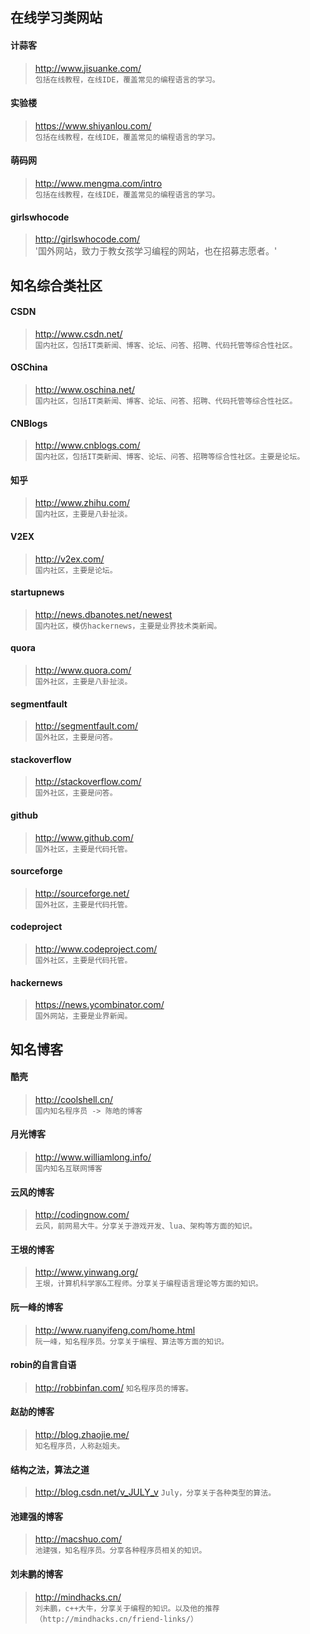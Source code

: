 ## 在线学习类网站

#### 计蒜客 
> http://www.jisuanke.com/  
> `包括在线教程，在线IDE，覆盖常见的编程语言的学习。`
  
#### 实验楼 
> https://www.shiyanlou.com/  
> `包括在线教程，在线IDE，覆盖常见的编程语言的学习。`

#### 萌码网
> http://www.mengma.com/intro  
> `包括在线教程，在线IDE，覆盖常见的编程语言的学习。`

#### girlswhocode
> http://girlswhocode.com/  
> '国外网站，致力于教女孩学习编程的网站，也在招募志愿者。'  

## 知名综合类社区

#### CSDN 
> http://www.csdn.net/  
> `国内社区，包括IT类新闻、博客、论坛、问答、招聘、代码托管等综合性社区。`

#### OSChina 
> http://www.oschina.net/  
> `国内社区，包括IT类新闻、博客、论坛、问答、招聘、代码托管等综合性社区。`

#### CNBlogs 
> http://www.cnblogs.com/  
> `国内社区，包括IT类新闻、博客、论坛、问答、招聘等综合性社区。主要是论坛。`

#### 知乎 
> http://www.zhihu.com/  
> `国内社区，主要是八卦扯淡。`

#### V2EX 
> http://v2ex.com/  
> `国内社区，主要是论坛。`

#### startupnews
> http://news.dbanotes.net/newest  
> `国内社区，模仿hackernews，主要是业界技术类新闻。`

#### quora 
> http://www.quora.com/  
> `国外社区，主要是八卦扯淡。`

#### segmentfault 
> http://segmentfault.com/  
> `国外社区，主要是问答。`

#### stackoverflow 
> http://stackoverflow.com/  
> `国外社区，主要是问答。`

#### github 
> http://www.github.com/  
> `国外社区，主要是代码托管。`

#### sourceforge 
> http://sourceforge.net/  
> `国外社区，主要是代码托管。`

#### codeproject 
> http://www.codeproject.com/  
> `国外社区，主要是代码托管。`

#### hackernews
> https://news.ycombinator.com/  
> `国外网站，主要是业界新闻。`

## 知名博客

#### 酷壳
> http://coolshell.cn/  
> `国内知名程序员 -> 陈皓的博客`

#### 月光博客
> http://www.williamlong.info/  
> `国内知名互联网博客`

#### 云风的博客
> http://codingnow.com/  
> `云风，前网易大牛。分享关于游戏开发、lua、架构等方面的知识。`

#### 王垠的博客
> http://www.yinwang.org/  
> `王垠，计算机科学家&工程师。分享关于编程语言理论等方面的知识。`

#### 阮一峰的博客
> http://www.ruanyifeng.com/home.html  
> `阮一峰，知名程序员。分享关于编程、算法等方面的知识。 `

#### robin的自言自语
> http://robbinfan.com/
> `知名程序员的博客。`

#### 赵劼的博客
> http://blog.zhaojie.me/  
> `知名程序员，人称赵姐夫。`

#### 结构之法，算法之道
> http://blog.csdn.net/v_JULY_v
> `July，分享关于各种类型的算法。`

#### 池建强的博客
> http://macshuo.com/  
> `池建强，知名程序员。分享各种程序员相关的知识。`

#### 刘未鹏的博客
> http://mindhacks.cn/  
> `刘未鹏，c++大牛，分享关于编程的知识。以及他的推荐（http://mindhacks.cn/friend-links/）`
